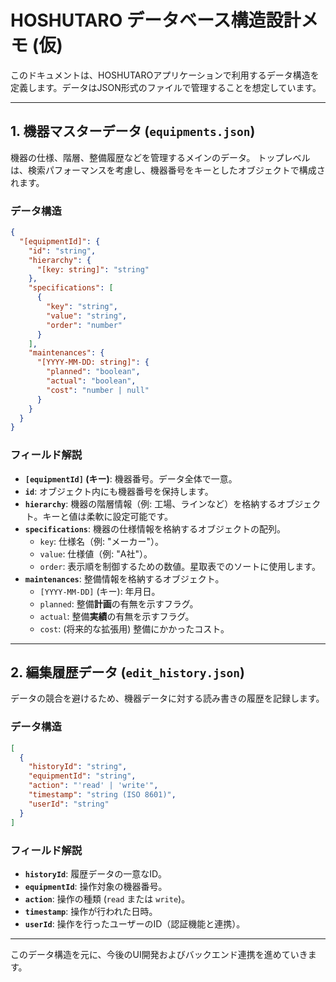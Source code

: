 # HOSHUTARO データベース構造設計メモ (仮)

このドキュメントは、HOSHUTAROアプリケーションで利用するデータ構造を定義します。データはJSON形式のファイルで管理することを想定しています。

---

## 1. 機器マスターデータ (`equipments.json`)

機器の仕様、階層、整備履歴などを管理するメインのデータ。
トップレベルは、検索パフォーマンスを考慮し、機器番号をキーとしたオブジェクトで構成されます。

### データ構造

```json
{
  "[equipmentId]": {
    "id": "string",
    "hierarchy": {
      "[key: string]": "string"
    },
    "specifications": [
      {
        "key": "string",
        "value": "string",
        "order": "number"
      }
    ],
    "maintenances": {
      "[YYYY-MM-DD: string]": {
        "planned": "boolean",
        "actual": "boolean",
        "cost": "number | null"
      }
    }
  }
}
```

### フィールド解説

- **`[equipmentId]` (キー)**: 機器番号。データ全体で一意。
- **`id`**: オブジェクト内にも機器番号を保持します。
- **`hierarchy`**: 機器の階層情報（例: 工場、ラインなど）を格納するオブジェクト。キーと値は柔軟に設定可能です。
- **`specifications`**: 機器の仕様情報を格納するオブジェクトの配列。
  - `key`: 仕様名（例: "メーカー"）。
  - `value`: 仕様値（例: "A社"）。
  - `order`: 表示順を制御するための数値。星取表でのソートに使用します。
- **`maintenances`**: 整備情報を格納するオブジェクト。
  - `[YYYY-MM-DD]` (キー): 年月日。
  - `planned`: 整備**計画**の有無を示すフラグ。
  - `actual`: 整備**実績**の有無を示すフラグ。
  - `cost`: (将来的な拡張用) 整備にかかったコスト。

---

## 2. 編集履歴データ (`edit_history.json`)

データの競合を避けるため、機器データに対する読み書きの履歴を記録します。

### データ構造

```json
[
  {
    "historyId": "string",
    "equipmentId": "string",
    "action": "'read' | 'write'",
    "timestamp": "string (ISO 8601)",
    "userId": "string"
  }
]
```

### フィールド解説

- **`historyId`**: 履歴データの一意なID。
- **`equipmentId`**: 操作対象の機器番号。
- **`action`**: 操作の種類 (`read` または `write`)。
- **`timestamp`**: 操作が行われた日時。
- **`userId`**: 操作を行ったユーザーのID（認証機能と連携）。

---

このデータ構造を元に、今後のUI開発およびバックエンド連携を進めていきます。

